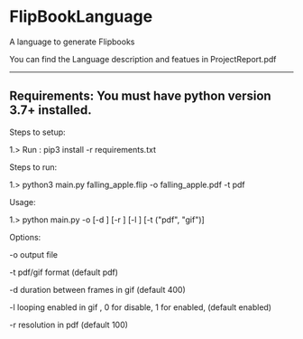 # FlipBookLanguage
A language to generate Flipbooks

You can find the Language description and featues in ProjectReport.pdf

---

Requirements:
You must have python version 3.7+ installed.
---

Steps to setup:

1.> Run : pip3 install -r requirements.txt

Steps to run:

1.>  python3 main.py falling_apple.flip -o falling_apple.pdf -t pdf

Usage:

1.> python main.py <input-file> -o <output-file> [-d <int>] [-r <int>] [-l <int>] [-t ("pdf", "gif")]

Options:

 -o output file
 
 -t pdf/gif format (default pdf)
 
 -d duration between frames in gif (default 400)
 
 -l looping enabled in gif , 0 for disable, 1 for enabled, (default enabled)
 
 -r resolution in pdf (default 100)

